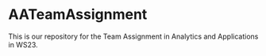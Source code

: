 # AATeamAssignment
 This is our repository for the Team Assignment in Analytics and Applications in WS23.
